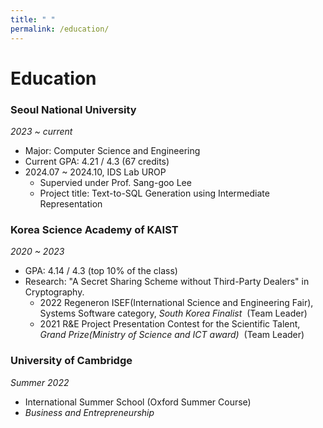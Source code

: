 ```yaml
--- 
title: " "
permalink: /education/
---
```


# Education

### Seoul National University 
*2023 ~ current*

- Major: Computer Science and Engineering
- Current GPA: 4.21 / 4.3 (67 credits)
- 2024.07 ~ 2024.10, IDS Lab UROP 
  - Supervied under Prof. Sang-goo Lee
  - Project title: Text-to-SQL Generation using Intermediate Representation

### Korea Science Academy of KAIST 
*2020 ~ 2023*

- GPA: 4.14 / 4.3 (top 10% of the class)
- Research: "A Secret Sharing Scheme without Third-Party Dealers" in Cryptography. 
  - 2022 Regeneron ISEF(International Science and Engineering Fair), Systems Software category, *South Korea Finalist*  (Team Leader)
  - 2021 R&E Project Presentation Contest for the Scientific Talent, *Grand Prize(Ministry of Science and ICT award)*  (Team Leader)

### University of Cambridge
*Summer 2022*
- International Summer School (Oxford Summer Course)
- *Business and Entrepreneurship*